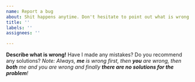 ```yaml
---
name: Report a bug
about: Shit happens anytime. Don't hesitate to point out what is wrong!
title: ''
labels: ''
assignees: ''

---
```


**Describe what is wrong!**
Have I made any mistakes? Do you recommend any solutions?
*Note: Always, __me__ is wrong first, then __you__ are wrong, then __both__ me and you are wrong and finally __there are no solutions for the problem__!*
